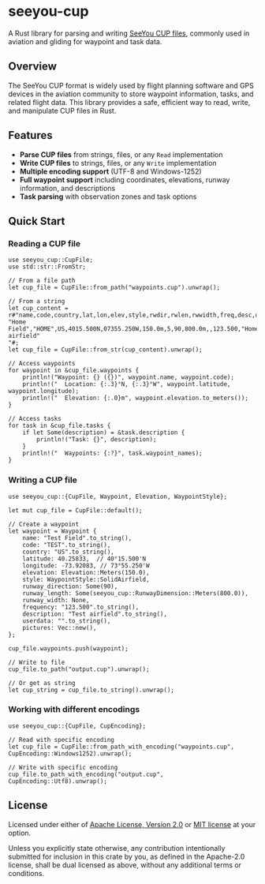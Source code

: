 # seeyou-cup

A Rust library for parsing and writing [SeeYou CUP files](https://downloads.naviter.com/docs/SeeYou_CUP_file_format.pdf), commonly used in aviation and gliding for waypoint and task data.

## Overview

The SeeYou CUP format is widely used by flight planning software and GPS devices in the aviation community to store waypoint information, tasks, and related flight data. This library provides a safe, efficient way to read, write, and manipulate CUP files in Rust.

## Features

- **Parse CUP files** from strings, files, or any `Read` implementation
- **Write CUP files** to strings, files, or any `Write` implementation  
- **Multiple encoding support** (UTF-8 and Windows-1252)
- **Full waypoint support** including coordinates, elevations, runway information, and descriptions
- **Task parsing** with observation zones and task options

## Quick Start

### Reading a CUP file

```rust,no_run
use seeyou_cup::CupFile;
use std::str::FromStr;

// From a file path
let cup_file = CupFile::from_path("waypoints.cup").unwrap();

// From a string
let cup_content = r#"name,code,country,lat,lon,elev,style,rwdir,rwlen,rwwidth,freq,desc,userdata,pics
"Home Field","HOME",US,4015.500N,07355.250W,150.0m,5,90,800.0m,,123.500,"Home airfield"
"#;
let cup_file = CupFile::from_str(cup_content).unwrap();

// Access waypoints
for waypoint in &cup_file.waypoints {
    println!("Waypoint: {} ({})", waypoint.name, waypoint.code);
    println!("  Location: {:.3}°N, {:.3}°W", waypoint.latitude, waypoint.longitude);
    println!("  Elevation: {:.0}m", waypoint.elevation.to_meters());
}

// Access tasks
for task in &cup_file.tasks {
    if let Some(description) = &task.description {
        println!("Task: {}", description);
    }
    println!("  Waypoints: {:?}", task.waypoint_names);
}
```

### Writing a CUP file

```rust,no_run
use seeyou_cup::{CupFile, Waypoint, Elevation, WaypointStyle};

let mut cup_file = CupFile::default();

// Create a waypoint
let waypoint = Waypoint {
    name: "Test Field".to_string(),
    code: "TEST".to_string(),
    country: "US".to_string(),
    latitude: 40.25833,  // 40°15.500'N
    longitude: -73.92083, // 73°55.250'W  
    elevation: Elevation::Meters(150.0),
    style: WaypointStyle::SolidAirfield,
    runway_direction: Some(90),
    runway_length: Some(seeyou_cup::RunwayDimension::Meters(800.0)),
    runway_width: None,
    frequency: "123.500".to_string(),
    description: "Test airfield".to_string(),
    userdata: "".to_string(),
    pictures: Vec::new(),
};

cup_file.waypoints.push(waypoint);

// Write to file
cup_file.to_path("output.cup").unwrap();

// Or get as string
let cup_string = cup_file.to_string().unwrap();
```

### Working with different encodings

```rust,no_run
use seeyou_cup::{CupFile, CupEncoding};

// Read with specific encoding
let cup_file = CupFile::from_path_with_encoding("waypoints.cup", CupEncoding::Windows1252).unwrap();

// Write with specific encoding
cup_file.to_path_with_encoding("output.cup", CupEncoding::Utf8).unwrap();
```

## License

Licensed under either of [Apache License, Version 2.0](LICENSE-APACHE) or
[MIT license](LICENSE-MIT) at your option.

Unless you explicitly state otherwise, any contribution intentionally submitted
for inclusion in this crate by you, as defined in the Apache-2.0 license, shall
be dual licensed as above, without any additional terms or conditions.
